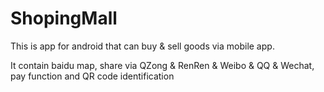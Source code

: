 # ShopingMall
This is app for android that can buy &amp; sell goods via mobile app.

It contain baidu map, share via QZong & RenRen & Weibo & QQ & Wechat, pay function and QR code identification